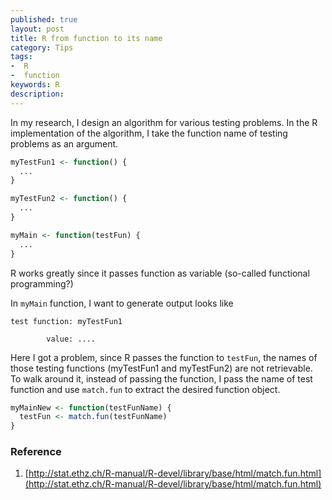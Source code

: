 ```yaml
---
published: true
layout: post
title: R from function to its name
category: Tips
tags:
-  R
-  function
keywords: R
description:
---
```


In my research, I design an algorithm for various testing problems. In the R implementation of the algorithm, I take the function name of testing problems as an argument.

```R
myTestFun1 <- function() {
  ...
}

myTestFun2 <- function() {
  ...
}

myMain <- function(testFun) {
  ...
}
```

R works greatly since it passes function as variable (so-called functional programming?)

In `myMain` function, I want to generate output looks like

```
test function: myTestFun1

        value: ....
```

Here I got a problem, since R passes the function to `testFun`, the names of those testing functions (myTestFun1 and myTestFun2) are not retrievable. To walk around it, instead of passing the function, I pass the name of test function and use `match.fun` to extract the desired function object.

```R
myMainNew <- function(testFunName) {
  testFun <- match.fun(testFunName)
}
```

### Reference

1. [http://stat.ethz.ch/R-manual/R-devel/library/base/html/match.fun.html](http://stat.ethz.ch/R-manual/R-devel/library/base/html/match.fun.html)
